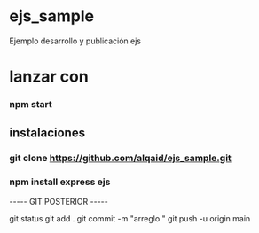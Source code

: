 # ejs_sample
Ejemplo desarrollo y publicación ejs



# lanzar con 
### npm start


## instalaciones
### git clone https://github.com/alqaid/ejs_sample.git
### npm install express ejs



----- GIT POSTERIOR -----

git status
git add .
git commit -m "arreglo "
git push -u origin main